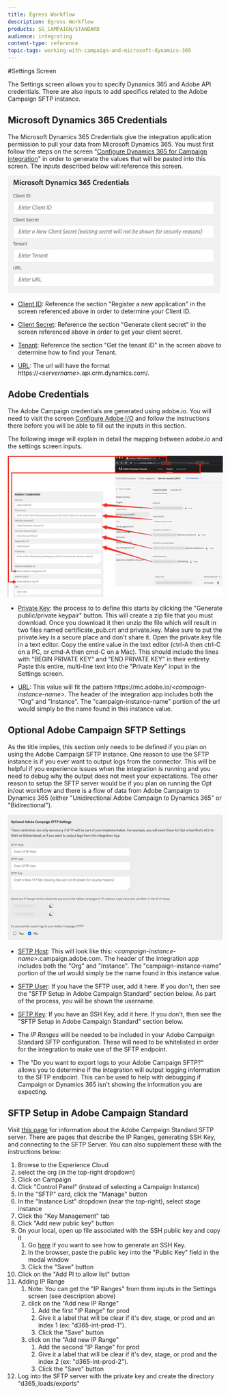 ```yaml
---
title: Egress Workflow
description: Egress Workflow
products: SG_CAMPAIGN/STANDARD
audience: integrating
content-type: reference
topic-tags: working-with-campaign-and-microsoft-dynamics-365
---
```


#Settings Screen

The Settings screen allows you to specify Dynamics 365 and Adobe API credentials.   There are also inputs to add specifics related to the Adobe Campaign SFTP instance.

## Microsoft Dynamics 365 Credentials

The Microsoft Dynamics 365 Credentials give the integration application permission to pull your data from Microsoft Dynamics 365.  You must first follow the steps on the screen 
"[Configure Dynamics 365 for Campaign integration](integrating/using/d365-acs-configure-d365.md)" 
in order to generate the values that will be pasted into this screen.   The inputs described below will reference this screen.

![](assets/d365-to-acs-ui-page-workflows-settings-d365.png)

* <u>Client ID</u>: Reference the section "Register a new application" in the screen referenced above in order to 
   determine your Client ID.  

* <u>Client Secret</u>: Reference the section "Generate client secret" in the screen referenced above in order to get 
   your client secret.
   
* <u>Tenant</u>: Reference the section "Get the tenant ID" in the screen above to determine how to find your Tenant.

* <u>URL</u>: The url will have the format https://<i>&lt;servername&gt;</i>.api.crm.dynamics.com/.   


## Adobe Credentials

The Adobe Campaign credentials are generated using adobe.io.  You will need to visit the screen [Configure Adobe I/O](integrating/using/d365-acs-configure-adobe-io.md) and follow the instructions there before you will be able to fill out the inputs in this section.

The following image will explain in detail the mapping between adobe.io and the settings screen inputs.
 
![](assets/d365-to-acs-ui-page-workflows-settings-adobeio.png)

* <u>Private Key</u>: the process to to define this starts by clicking the "Generate public/private keypair" button.   This will create a zip file that you must download.   Once you download it then unzip the file which will result in two files named certificate_pub.crt and private.key.   Make sure to put the private.key is a secure place and don't share it. Open the private.key file in a text editor.  Copy the entire value in the text editor (ctrl-A then ctrl-C on a PC, or  cmd-A then cmd-C on a Mac).   This should include the lines with "BEGIN PRIVATE KEY" and "END PRIVATE KEY" in their entirety.   Paste this entire, multi-line text into the "Private Key" input in the Settings screen.

* <u>URL</u>: This value will fit the pattern https\://mc.adobe.io/<i>&lt;campaign-instance-name&gt;</i>.   The header of the integration app includes both the "Org" and "Instance".   The "campaign-instance-name" portion of the url would simply be the name found in this instance value.
  

## Optional Adobe Campaign SFTP Settings

As the title implies, this section only needs to be defined if you plan on using the Adobe Campaign SFTP instance.  One reason to use the SFTP instance is if you ever want to output logs from the connector.  This will be helpful if you experience issues when the integration is running and you need to debug why the output does not meet your  expectations.   The other reason to setup the SFTP server would be if you plan on running the Opt in/out workflow and there is a flow of data from Adobe Campaign to Dynamics 365 (either "Unidirectional Adobe Campaign to Dynamics 365" or "Bidirectional").

![](assets/d365-to-acs-ui-page-workflows-settings-sftp.png)

* <u>SFTP Host</u>: This will look like this:  <i>&lt;campaign-instance-name&gt;</i>.campaign.adobe.com.   The header of the integration app includes both the "Org" and "Instance".   The "campaign-instance-name" portion of the url would simply be the name found in this instance value.
  
* <u>SFTP User</u>: If you have the SFTP user, add it here.  If you don't, then see the "SFTP Setup in Adobe Campaign Standard" section below.   As part of the process, you will be shown the username.

* <u>SFTP Key</u>: If you have an SSH Key, add it here.   If you don't, then see the "SFTP Setup in Adobe Campaign Standard" section below.

* The *IP Ranges* will be needed to be included in your Adobe Campaign Standard SFTP configuration.   These will need to be whitelisted in order for the integration to make use of the SFTP endpoint.  

* The "Do you want to export logs to your Adobe Campaign SFTP?" allows you to determine if the integration will output logging information to the SFTP endpoint.   This can be used to help with debugging if Campaign or Dynamics 365 isn't showing the information you are expecting.

## SFTP Setup in Adobe Campaign Standard

Visit [this page](https://experienceleague.adobe.com/docs/campaign-standard-learn/control-panel/sftp-management/monitoring-server-capacity.html?lang=en#sftp-management) for information about the Adobe Campaign Standard SFTP server.   There are pages that describe the IP Ranges, generating SSH Key, and connecting to the SFTP Server.   You can also supplement these with the instructions below:

1. Browse to the Experience Cloud
1. select the org (in the top-right dropdown)
1. Click on Campaign
1. Click "Control Panel" (instead of selecting a Campaign Instance)
1. In the "SFTP" card, click the "Manage" button
1. In the "Instance List" dropdown (near the top-right), select stage instance
1. Click the "Key Management" tab
1. Click "Add new public key" button
1. On your local, open up file associated with the SSH public key and copy it
    1. Go [here](https://experienceleague.adobe.com/docs/campaign-standard-learn/control-panel/sftp-management/generate-ssh-key.html?lang=en#sftp-management) if you want to see how to generate an SSH Key.
    1. In the browser, paste the public key into the "Public Key" field in the modal window
    1. Click the "Save" button
1. Click on the "Add PI to allow list" button
1. Adding IP Range
    1. Note: You can get the "IP Ranges" from them inputs in the Settings screen (see description above) 
    1. click on the "Add new IP Range"
        1. Add the first "IP Range" for prod
        1. Give it a label that will be clear if it's dev, stage, or prod and an index 1 (ex: "d365-int-prod-1").
        1. Click the "Save" button 
    1. click on the "Add new IP Range"
        1. Add the second "IP Range" for prod
        1. Give it a label that will be clear if it's dev, stage, or prod and the index 2 (ex: "d365-int-prod-2").
        1. Click the "Save" button 
1. Log into the SFTP server with the private key and create the directory "d365_loads/exports"